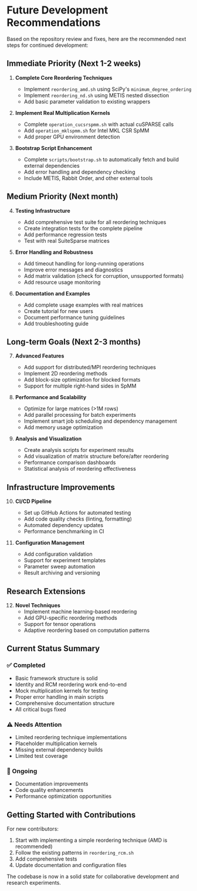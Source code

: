 # Future Development Recommendations

Based on the repository review and fixes, here are the recommended next steps for continued development:

## Immediate Priority (Next 1-2 weeks)

1. **Complete Core Reordering Techniques**
   - Implement `reordering_amd.sh` using SciPy's `minimum_degree_ordering`
   - Implement `reordering_nd.sh` using METIS nested dissection
   - Add basic parameter validation to existing wrappers

2. **Implement Real Multiplication Kernels**
   - Complete `operation_cucsrspmm.sh` with actual cuSPARSE calls
   - Add `operation_mklspmm.sh` for Intel MKL CSR SpMM
   - Add proper GPU environment detection

3. **Bootstrap Script Enhancement**
   - Complete `scripts/bootstrap.sh` to automatically fetch and build external dependencies
   - Add error handling and dependency checking
   - Include METIS, Rabbit Order, and other external tools

## Medium Priority (Next month)

4. **Testing Infrastructure**
   - Add comprehensive test suite for all reordering techniques
   - Create integration tests for the complete pipeline
   - Add performance regression tests
   - Test with real SuiteSparse matrices

5. **Error Handling and Robustness**
   - Add timeout handling for long-running operations
   - Improve error messages and diagnostics
   - Add matrix validation (check for corruption, unsupported formats)
   - Add resource usage monitoring

6. **Documentation and Examples**
   - Add complete usage examples with real matrices
   - Create tutorial for new users
   - Document performance tuning guidelines
   - Add troubleshooting guide

## Long-term Goals (Next 2-3 months)

7. **Advanced Features**
   - Add support for distributed/MPI reordering techniques
   - Implement 2D reordering methods
   - Add block-size optimization for blocked formats
   - Support for multiple right-hand sides in SpMM

8. **Performance and Scalability**
   - Optimize for large matrices (>1M rows)
   - Add parallel processing for batch experiments
   - Implement smart job scheduling and dependency management
   - Add memory usage optimization

9. **Analysis and Visualization**
   - Create analysis scripts for experiment results
   - Add visualization of matrix structure before/after reordering
   - Performance comparison dashboards
   - Statistical analysis of reordering effectiveness

## Infrastructure Improvements

10. **CI/CD Pipeline**
    - Set up GitHub Actions for automated testing
    - Add code quality checks (linting, formatting)
    - Automated dependency updates
    - Performance benchmarking in CI

11. **Configuration Management**
    - Add configuration validation
    - Support for experiment templates
    - Parameter sweep automation
    - Result archiving and versioning

## Research Extensions

12. **Novel Techniques**
    - Implement machine learning-based reordering
    - Add GPU-specific reordering methods
    - Support for tensor operations
    - Adaptive reordering based on computation patterns

## Current Status Summary

### ✅ Completed
- Basic framework structure is solid
- Identity and RCM reordering work end-to-end
- Mock multiplication kernels for testing
- Proper error handling in main scripts
- Comprehensive documentation structure
- All critical bugs fixed

### ⚠️ Needs Attention
- Limited reordering technique implementations
- Placeholder multiplication kernels
- Missing external dependency builds
- Limited test coverage

### 🔄 Ongoing
- Documentation improvements
- Code quality enhancements
- Performance optimization opportunities

## Getting Started with Contributions

For new contributors:
1. Start with implementing a simple reordering technique (AMD is recommended)
2. Follow the existing patterns in `reordering_rcm.sh`
3. Add comprehensive tests
4. Update documentation and configuration files

The codebase is now in a solid state for collaborative development and research experiments.